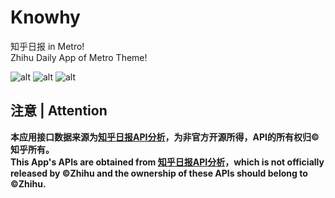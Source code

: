 # Knowhy

知乎日报 in Metro!  
Zhihu Daily App of Metro Theme!

![alt](http://ww3.sinaimg.cn/mw690/be0cd226jw1f6vjthcsvjj20k00zk7bh.jpg)
![alt](http://ww2.sinaimg.cn/mw690/be0cd226jw1f6vjtiu3wnj20k00zkdoj.jpg)
![alt](http://ww3.sinaimg.cn/mw690/be0cd226jw1f6vjtk9gs4j20k00zkwm4.jpg)

## 注意 | Attention
**本应用接口数据来源为[知乎日报API分析](https://github.com/izzyleung/ZhihuDailyPurify/wiki/知乎日报-API-分析)，为非官方开源所得，API的所有权归©知乎所有。**  
**This App's APIs are obtained from [知乎日报API分析](https://github.com/izzyleung/ZhihuDailyPurify/wiki/知乎日报-API-分析)，which is not officially released by ©Zhihu and the ownership of these APIs should belong to ©Zhihu.**
